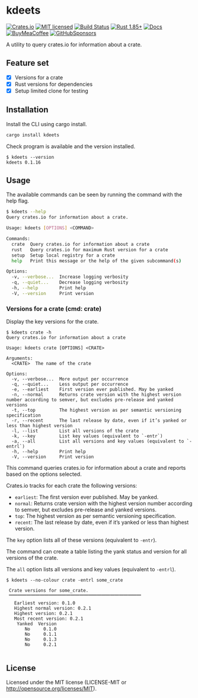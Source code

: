 # kdeets

[![Crates.io][crates-badge]][crates-url]
[![MIT licensed][mit-badge]][mit-url]
[![Build Status][circleci-badge]][circleci-url]
[![Rust 1.85+][version-badge]][version-url]
[![Docs][docs-badge]][docs-url]
[![BuyMeaCoffee][bmac-badge]][bmac-url]
[![GitHubSponsors][ghub-badge]][ghub-url]

[crates-badge]: https://img.shields.io/crates/v/nextsv.svg
[crates-url]: https://crates.io/crates/nextsv
[mit-badge]: https://img.shields.io/badge/license-MIT-blue.svg
[mit-url]: https://github.com/jerusdp/nextsv/blob/main/LICENSE
[circleci-badge]: https://dl.circleci.com/status-badge/img/gh/jerus-org/kdeets/tree/main.svg?style=svg
[circleci-url]: https://dl.circleci.com/status-badge/redirect/gh/jerus-org/kdeets/tree/main
[version-badge]: https://img.shields.io/badge/rust-1.85+-orange.svg
[version-url]: https://www.rust-lang.org
[docs-badge]:  https://docs.rs/kdeets/badge.svg
[docs-url]:  https://docs.rs/kdeets
[bmac-badge]: https://badgen.net/badge/icon/buymeacoffee?color=yellow&icon=buymeacoffee&label
[bmac-url]: https://buymeacoffee.com/jerusdp
[ghub-badge]: https://img.shields.io/badge/sponsor-30363D?logo=GitHub-Sponsors&logoColor=#white
[ghub-url]: https://github.com/sponsors/jerusdp

A utility to query crates.io for information about a crate.

## Feature set

- [x] Versions for a crate
- [x] Rust versions for dependencies
- [x] Setup limited clone for testing

## Installation

Install the CLI using cargo install.

```sh
cargo install kdeets

```

Check program is available and the version installed.

```console
$ kdeets --version
kdeets 0.1.16

```

## Usage

The available commands can be seen by running the command with the help flag.

```sh
$ kdeets --help
Query crates.io for information about a crate.

Usage: kdeets [OPTIONS] <COMMAND>

Commands:
  crate  Query crates.io for information about a crate
  rust   Query crates.io for maximum Rust version for a crate
  setup  Setup local registry for a crate
  help   Print this message or the help of the given subcommand(s)

Options:
  -v, --verbose...  Increase logging verbosity
  -q, --quiet...    Decrease logging verbosity
  -h, --help        Print help
  -V, --version     Print version

```

### Versions for a crate  (cmd: crate)

Display the key versions for the crate.

```console
$ kdeets crate -h
Query crates.io for information about a crate

Usage: kdeets crate [OPTIONS] <CRATE>

Arguments:
  <CRATE>  The name of the crate

Options:
  -v, --verbose...  More output per occurrence
  -q, --quiet...    Less output per occurrence
  -e, --earliest    First version ever published. May be yanked
  -n, --normal      Returns crate version with the highest version number according to semver, but excludes pre-release and yanked versions
  -t, --top         The highest version as per semantic versioning specification
  -r, --recent      The last release by date, even if it’s yanked or less than highest version
  -l, --list        List all versions of the crate
  -k, --key         List key values (equivalent to `-entr`)
  -a, --all         List all versions and key values (equivalent to `-entrl`)
  -h, --help        Print help
  -V, --version     Print version

```

This command queries crates.io for information about a crate and reports based on the options selected.

Crates.io tracks for each crate the following versions:

- `earliest`: The first version ever published. May be yanked.
- `normal`: Returns crate version with the highest version number according to semver, but excludes pre-release and yanked versions.
- `top`: The highest version as per semantic versioning specification.
- `recent`: The last release by date, even if it’s yanked or less than highest version.

The `key` option lists all of these versions (equivalent to `-entr`).

The command can create a table listing the yank status and version for all versions of the crate.

The `all` option lists all versions and key values (equivalent to `-entrl`).

```console
$ kdeets --no-colour crate -entrl some_crate

 Crate versions for some_crate.
 🭶🭶🭶🭶🭶🭶🭶🭶🭶🭶🭶🭶🭶🭶🭶🭶🭶🭶🭶🭶🭶🭶🭶🭶🭶🭶🭶🭶🭶🭶
   Earliest version: 0.1.0
   Highest normal version: 0.2.1
   Highest version: 0.2.1
   Most recent version: 0.2.1
    Yanked  Version 
       No     0.1.0
       No     0.1.1
       No     0.1.3
       No     0.2.1


```

## License

Licensed under the MIT license (LICENSE-MIT or <http://opensource.org/licenses/MIT>).

